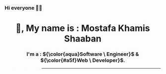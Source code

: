 ### Hi everyone 🤝🤗

  <h1 align="center">
    👋, My name is : Mostafa Khamis Shaaban
  </h1>


  <h3 align="center">
    I'm a : 
    ${\color{aqua}Software \ Engineer}$ 
    & 
    ${\color{#a5f}Web \ Developer}$.
  </h3>
</font>

>>> ---
